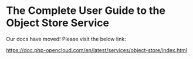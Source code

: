 # The Complete User Guide to the Object Store Service

Our docs have moved! Please visit the below link:

https://doc.php-opencloud.com/en/latest/services/object-store/index.html
